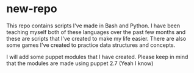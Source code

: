 # new-repo

This repo contains scripts I've made in Bash and Python. I have been teaching myself both of these languages over the past few months and these are scripts that I've created to make my life easier.
There are also some games I've created to practice data structures and concepts. 

I will add some puppet modules that I have created. Please keep in mind that the modules are made using puppet 2.7 (Yeah I know)
